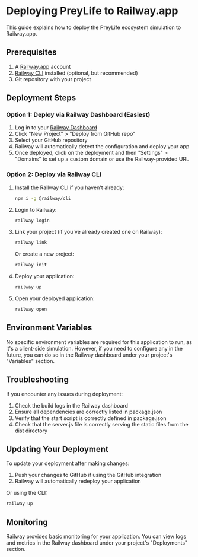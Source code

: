 # Deploying PreyLife to Railway.app

This guide explains how to deploy the PreyLife ecosystem simulation to Railway.app.

## Prerequisites

1. A [Railway.app](https://railway.app/) account
2. [Railway CLI](https://docs.railway.app/develop/cli) installed (optional, but recommended)
3. Git repository with your project

## Deployment Steps

### Option 1: Deploy via Railway Dashboard (Easiest)

1. Log in to your [Railway Dashboard](https://railway.app/dashboard)
2. Click "New Project" > "Deploy from GitHub repo"
3. Select your GitHub repository
4. Railway will automatically detect the configuration and deploy your app
5. Once deployed, click on the deployment and then "Settings" > "Domains" to set up a custom domain or use the Railway-provided URL

### Option 2: Deploy via Railway CLI

1. Install the Railway CLI if you haven't already:
   ```bash
   npm i -g @railway/cli
   ```

2. Login to Railway:
   ```bash
   railway login
   ```

3. Link your project (if you've already created one on Railway):
   ```bash
   railway link
   ```
   
   Or create a new project:
   ```bash
   railway init
   ```

4. Deploy your application:
   ```bash
   railway up
   ```

5. Open your deployed application:
   ```bash
   railway open
   ```

## Environment Variables

No specific environment variables are required for this application to run, as it's a client-side simulation. However, if you need to configure any in the future, you can do so in the Railway dashboard under your project's "Variables" section.

## Troubleshooting

If you encounter any issues during deployment:

1. Check the build logs in the Railway dashboard
2. Ensure all dependencies are correctly listed in package.json
3. Verify that the start script is correctly defined in package.json
4. Check that the server.js file is correctly serving the static files from the dist directory

## Updating Your Deployment

To update your deployment after making changes:

1. Push your changes to GitHub if using the GitHub integration
2. Railway will automatically redeploy your application

Or using the CLI:
```bash
railway up
```

## Monitoring

Railway provides basic monitoring for your application. You can view logs and metrics in the Railway dashboard under your project's "Deployments" section. 
